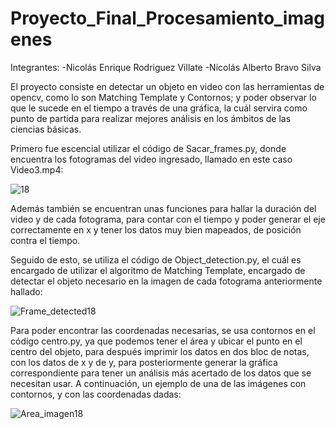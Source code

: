 # Proyecto_Final_Procesamiento_imagenes

Integrantes:
-Nicolás Enrique Rodriguez Villate
-Nicolás Alberto Bravo Silva

El proyecto consiste en detectar un objeto en video con las herramientas de opencv, como lo son Matching Template y Contornos; y poder observar lo que le sucede en el tiempo a través de una gráfica, la cuál servira como punto de partida para realizar mejores análisis en los ámbitos de las ciencias básicas.

Primero fue escencial utilizar el código de Sacar_frames.py, donde encuentra los fotogramas del video ingresado, llamado en este caso Video3.mp4:

![18](https://user-images.githubusercontent.com/51700993/101202133-d7b48d00-3636-11eb-8a1d-9e789f08ac19.png)

Además también se encuentran unas funciones para hallar la duración del video y de cada fotograma, para contar con el tiempo y poder generar el eje correctamente en x y tener los datos muy bien mapeados, de posición contra el tiempo.

Seguido de esto, se utiliza el código de Object_detection.py, el cuál es encargado de utilizar el algoritmo de Matching Template, encargado de detectar el objeto necesario en la imagen de cada fotograma anteriormente hallado:

![Frame_detected18](https://user-images.githubusercontent.com/51700993/101202449-4560b900-3637-11eb-9a2a-5aff30739590.png)

Para poder encontrar las coordenadas necesarias, se usa contornos en el código centro.py, ya que podemos tener el área y ubicar el punto en el centro del objeto, para después imprimir los datos en dos bloc de notas, con los datos de x y de y, para posteriormente generar la gráfica correspondiente para tener un análisis más acertado de los datos que se necesitan usar. A continuación, un ejemplo de una de las imágenes con contornos, y con las coordenadas dadas:

![Area_imagen18](https://user-images.githubusercontent.com/51700993/101202463-4c87c700-3637-11eb-9eb4-8bc9b3123db5.png)
